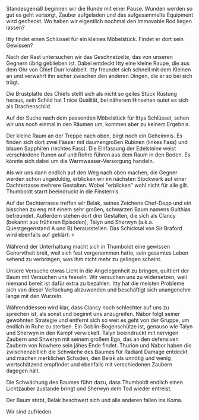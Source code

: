 Standesgemäß beginnen wir die Runde mit einer Pause. Wunden werden so gut es geht versorgt, Zauber aufgeladen und das aufgesammelte Equipment wird gecheckt. Wo haben wir eigentlich nochmal den Immovable Rod liegen lassen?

Itty findet einen Schlüssel für ein kleines Möbelstück. Findet er dort sein Gewissen?

Nach der Rast untersuchen wir das Geschnetzelte, das von unseren Gegnern übrig geblieben ist. Dabei entdeckt Itty eine kleine Raupe, die aus dem Ohr von Chief Durr krabbelt. Itty freundet sich schnell mit dem Kleinen an und verwahrt ihn sicher zwischen den anderen Dingen, die er so bei sich trägt.

Die Brustplatte des Chiefs stellt sich als nicht so geiles Stück Rüstung heraus, sein Schild hat 1 nice Qualität, bei näherem Hinsehen outet es sich als Drachenschild.

Auf der Suche nach dem passenden Möbelstück für Ittys Schlüssel, sehen wir uns noch einmal in den Räumen um, kommen aber zu keinem Ergebnis.

Der kleine Raum an der Treppe nach oben, birgt noch ein Geheimnis. Es finden sich dort zwei Fässer mit daumengroßen Rubinen (linkes Fass) und blauen Sapphiren (rechtes Fass). Die Einfassung der Edelsteine weist verschiedene Runen auf und Rohre führen aus dem Raum in den Boden. Es könnte sich dabei um die Warmwasser-Versorgung handeln.

Als wir uns dann endlich auf den Weg nach oben machen, die Gegner werden schon ungeduldig, erblicken wir im nächsten Stockwerk auf einer Dachterrasse mehrere Gestalten. Wobei "erblicken" wohl nicht für alle gilt. Thumboldt starrt beeindruckt in die Finsternis.

Auf der Dachterrasse treffen wir Belak, seines Zeichens Chef-Depp und ein bisschen zu eng mit einem sehr großen, schwarzen Baum namens Gulthias befreundet. Außerdem stehen dort drei Gestalten, die sich als Clancy (bekannt aus früheren Episoden), Talyn und Sherwyn (a.k.a. Questgegenstand A und B) herausstellen. Das Schicksal von Sir Braford wird ebenfalls auf geklärt: 💀

Während der Unterhaltung macht sich in Thumboldt eine gewissen Genervtheit breit, weil sich fest vorgenommen hatte, sein gesamtes Leben sehend zu verbringen, was ihm nicht mehr zu gelingen scheint.

Unsere Versuche etwas Licht in die Angelegenheit zu bringen, quittiert der Baum mit Versuchen uns fesseln. Wir versuchen uns zu widersetzen, weil niemand bereit ist dafür extra zu bezahlen. Itty hat die meisten Probleme sich von dieser Verlockung abzuwenden und beschäftigt sich unangenehm lange mit den Wurzeln.

Währenddessen wird klar, dass Clancy noch schlechter auf uns zu sprechen ist, als sonst und beginnt uns anzugreifen. Nabor folgt seiner gewohnten Strategie und entfernt sich so weit es geht von der Gruppe, um endlich in Ruhe zu sterben. Ein Goblin-Bogenschütze ist, genauso wie Talyn und Sherwyn in den Kampf verwickelt. Talyn beeindruckt mit nervigen Zaubern und Shweryn mit seinem großem Ego, das an den defensiven Zaubern von Nowhere sein jähes Ende findet.
Thurion und Nabor haben die zwischenzeitlich die Schwäche des Baumes für Radiant Damage entdeckt und machen merklichen Schaden, den Belak als unnötig und wenig wertschätzend empfindet und ebenfalls mit verschiedenen Zaubern dagegen hält.

Die Schwächung des Baumes führt dazu, dass Thumboldt endlich einen Lichtzauber zustande bringt und Sherwyn dem Tod wieder entreist.

Der Baum stirbt, Belak beschwert sich und alle anderen fallen ins Koma.

Wir sind zufrieden.